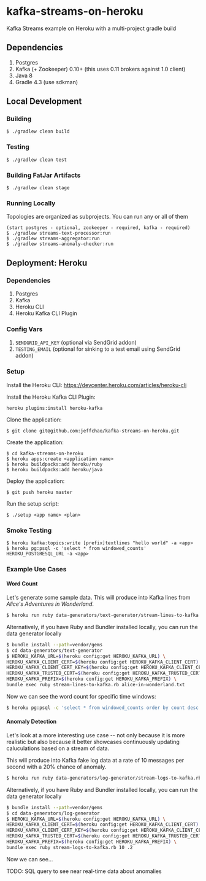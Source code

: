 # kafka-streams-on-heroku

Kafka Streams example on Heroku with a multi-project gradle build

## Dependencies

1. Postgres
2. Kafka (+ Zookeeper) 0.10+ (this uses 0.11 brokers against 1.0 client)
3. Java 8
4. Gradle 4.3 (use sdkman)

## Local Development

### Building

```
$ ./gradlew clean build
```

### Testing

```
$ ./gradlew clean test
```

### Building FatJar Artifacts

```
$ ./gradlew clean stage
```

### Running Locally

Topologies are organized as subprojects. You can run any or all of them

```
(start postgres - optional, zookeeper - required, kafka - required)
$ ./gradlew streams-text-processor:run
$ ./gradlew streams-aggregator:run
$ ./gradlew streams-anomaly-checker:run

```

## Deployment: Heroku

### Dependencies

1. Postgres
2. Kafka
3. Heroku CLI
4. Heroku Kafka CLI Plugin

### Config Vars

1. `SENDGRID_API_KEY` (optional via SendGrid addon)
2. `TESTING_EMAIL` (optional for sinking to a test email using SendGrid addon)


### Setup

Install the Heroku CLI: https://devcenter.heroku.com/articles/heroku-cli


Install the Heroku Kafka CLI Plugin:

```
heroku plugins:install heroku-kafka
```

Clone the application:

```
$ git clone git@github.com:jeffchao/kafka-streams-on-heroku.git
```

Create the application:

```
$ cd kafka-streams-on-heroku
$ heroku apps:create <application name>
$ heroku buildpacks:add heroku/ruby
$ heroku buildpacks:add heroku/java
```

Deploy the application:

```
$ git push heroku master
```

Run the setup script:

```
$ ./setup <app name> <plan>
```

### Smoke Testing

```
$ heroku kafka:topics:write [prefix]textlines "hello world" -a <app>
$ heroku pg:psql -c 'select * from windowed_counts' HEROKU_POSTGRESQL_URL -a <app>
```

### Example Use Cases

#### Word Count

Let's generate some sample data. This will produce into Kafka lines from _Alice's Adventures in Wonderland_.

```bash
$ heroku run ruby data-generators/text-generator/stream-lines-to-kafka.rb data-generators/text-generator/alice-in-wonderland.txt
```

Alternatively, if you have Ruby and Bundler installed locally, you can run the data generator locally

```bash
$ bundle install --path=vendor/gems
$ cd data-generators/text-generator
$ HEROKU_KAFKA_URL=$(heroku config:get HEROKU_KAFKA_URL) \
HEROKU_KAFKA_CLIENT_CERT=$(heroku config:get HEROKU_KAFKA_CLIENT_CERT) \
HEROKU_KAFKA_CLIENT_CERT_KEY=$(heroku config:get HEROKU_KAFKA_CLIENT_CERT_KEY) \
HEROKU_KAFKA_TRUSTED_CERT=$(heroku config:get HEROKU_KAFKA_TRUSTED_CERT) \
HEROKU_KAFKA_PREFIX=$(heroku config:get HEROKU_KAFKA_PREFIX) \
bundle exec ruby stream-lines-to-kafka.rb alice-in-wonderland.txt
```

Now we can see the word count for specific time windows:

```bash
$ heroku pg:psql -c 'select * from windowed_counts order by count desc' HEROKU_POSTGRESQL_URL
```

#### Anomaly Detection

Let's look at a more interesting use case -- not only because it is more realistic but also because it better showcases continuously updating caluculations based on a stream of data.

This will produce into Kafka fake log data at a rate of 10 messages per second with a 20% chance of anomaly.

```bash
$ heroku run ruby data-generators/log-generator/stream-logs-to-kafka.rb 10 .2
```

Alternatively, if you have Ruby and Bundler installed locally, you can run the data generator locally

```bash
$ bundle install --path=vendor/gems
$ cd data-generators/log-generator
$ HEROKU_KAFKA_URL=$(heroku config:get HEROKU_KAFKA_URL) \
HEROKU_KAFKA_CLIENT_CERT=$(heroku config:get HEROKU_KAFKA_CLIENT_CERT) \
HEROKU_KAFKA_CLIENT_CERT_KEY=$(heroku config:get HEROKU_KAFKA_CLIENT_CERT_KEY) \
HEROKU_KAFKA_TRUSTED_CERT=$(heroku config:get HEROKU_KAFKA_TRUSTED_CERT) \
HEROKU_KAFKA_PREFIX=$(heroku config:get HEROKU_KAFKA_PREFIX) \
bundle exec ruby stream-logs-to-kafka.rb 10 .2
```

Now we can see...

TODO: SQL query to see near real-time data about anomalies
